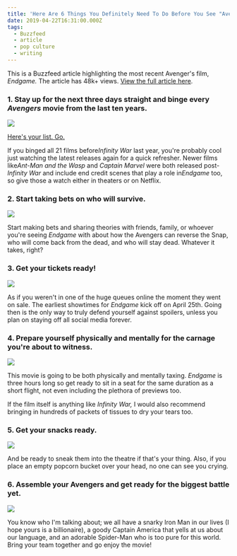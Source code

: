 ```yaml
---
title: 'Here Are 6 Things You Definitely Need To Do Before You See "Avengers: Endgame"'
date: 2019-04-22T16:31:00.000Z
tags:
  - Buzzfeed
  - article
  - pop culture
  - writing
---
```


This is a Buzzfeed article highlighting the most recent Avenger's film, _Endgame._ The article has 48k+ views. [View the full article here](https://www.buzzfeed.com/jillmarbach/6-things-to-do-before-seeing-avengers-endgame-3aepo0pc8f).

### 1. Stay up for the next three days straight and binge every _Avengers_ movie from the last ten years.

![](https://img.buzzfeed.com/buzzfeed-static/static/2019-04/17/19/asset/buzzfeed-prod-web-03/anigif_sub-buzz-25128-1555545309-1.gif?downsize=800:*&output-format=auto&output-quality=auto)

[Here's your list. Go.](https://www.imdb.com/list/ls020525837/)

If you binged all 21 films before*Infinity War* last year, you're probably cool just watching the latest releases again for a quick refresher. Newer films like*Ant-Man and the Wasp* and _Captain Marvel_ were both released post-_Infinity War_ and include end credit scenes that play a role in*Endgame* too, so give those a watch either in theaters or on Netflix.

### 2. Start taking bets on who will survive.

![](https://img.buzzfeed.com/buzzfeed-static/static/2019-04/17/19/asset/buzzfeed-prod-web-03/anigif_sub-buzz-25039-1555545265-1.gif?downsize=800:*&output-format=auto&output-quality=auto)

Start making bets and sharing theories with friends, family, or whoever you're seeing _Endgame_ with about how the Avengers can reverse the Snap, who will come back from the dead, and who will stay dead. Whatever it takes, right?

### 3. Get your tickets ready!

![](https://img.buzzfeed.com/buzzfeed-static/static/2019-04/17/19/asset/buzzfeed-prod-web-01/anigif_sub-buzz-29380-1555545141-1.gif?crop=500:205;0,0&downsize=800:*&output-format=auto&output-quality=auto)

As if you weren't in one of the huge queues online the moment they went on sale. The earliest showtimes for _Endgame_ kick off on April 25th. Going then is the only way to truly defend yourself against spoilers, unless you plan on staying off all social media forever.

### 4. Prepare yourself physically and mentally for the carnage you're about to witness.

![](https://img.buzzfeed.com/buzzfeed-static/static/2019-04/17/19/asset/buzzfeed-prod-web-02/anigif_sub-buzz-24917-1555545063-1.gif?crop=461:200;0,0&downsize=800:*&output-format=auto&output-quality=auto)

This movie is going to be both physically and mentally taxing. _Endgame_ is three hours long so get ready to sit in a seat for the same duration as a short flight, not even including the plethora of previews too.

If the film itself is anything like _Infinity War,_ I would also recommend bringing in hundreds of packets of tissues to dry your tears too.

### 5. Get your snacks ready.

![](https://img.buzzfeed.com/buzzfeed-static/static/2019-04/23/13/asset/buzzfeed-prod-web-04/sub-buzz-11069-1556042312-1.jpg?downsize=800:*&output-format=auto&output-quality=auto)

And be ready to sneak them into the theatre if that's your thing. Also, if you place an empty popcorn bucket over your head, no one can see you crying.

### 6. Assemble your Avengers and get ready for the biggest battle yet.

![](https://img.buzzfeed.com/buzzfeed-static/static/2019-04/17/19/asset/buzzfeed-prod-web-02/anigif_sub-buzz-24728-1555544950-7.gif?crop=241:113;0,0&downsize=800:*&output-format=auto&output-quality=auto)

You know who I'm talking about; we all have a snarky Iron Man in our lives (I hope yours is a billionaire), a goody Captain America that yells at us about our language, and an adorable Spider-Man who is too pure for this world. Bring your team together and go enjoy the movie!
